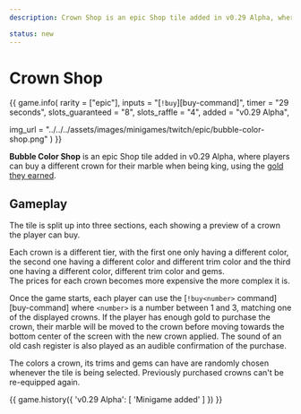 ```yaml
---
description: Crown Shop is an epic Shop tile added in v0.29 Alpha, where players can buy a different crown for their marble when being king, using the gold they earned.

status: new
---
```


# Crown Shop

{{ game.info(
  rarity           = ["epic"],
  inputs           = "[`!buy`][buy-command]",
  timer            = "29 seconds",
  slots_guaranteed = "8",
  slots_raffle     = "4",
  added            = "v0.29 Alpha",
  
  img_url = "../../../assets/images/minigames/twitch/epic/bubble-color-shop.png"
) }}

**Bubble Color Shop** is an epic Shop tile added in v0.29 Alpha, where players can buy a different crown for their marble when being king, using the [gold they earned](../../mechanics/attacking-the-king.md).

## Gameplay

The tile is split up into three sections, each showing a preview of a crown the player can buy.

Each crown is a different tier, with the first one only having a different color, the second one having a different color and different trim color and the third one having a different color, different trim color and gems.  
The prices for each crown becomes more expensive the more complex it is.

Once the game starts, each player can use the [`!buy<number>` command][buy-command] where `<number>` is a number between 1 and 3, matching one of the displayed crowns. If the player has enough gold to purchase the crown, their marble will be moved to the crown before moving towards the bottom center of the screen with the new crown applied. The sound of an old cash register is also played as an audible confirmation of the purchase.

The colors a crown, its trims and gems can have are randomly chosen whenever the tile is being selected. Previously purchased crowns can't be re-equipped again.

{{ game.history({
  'v0.29 Alpha': [
    'Minigame added'
  ]
}) }}